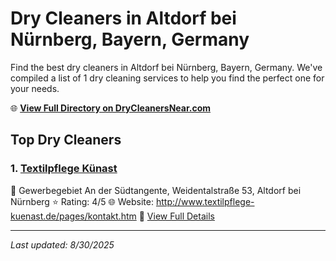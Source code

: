 # Dry Cleaners in Altdorf bei Nürnberg, Bayern, Germany

Find the best dry cleaners in Altdorf bei Nürnberg, Bayern, Germany. We've compiled a list of 1 dry cleaning services to help you find the perfect one for your needs.

🌐 **[View Full Directory on DryCleanersNear.com](https://drycleanersnear.com/city/Germany/Bayern/Altdorf%20bei%20N%C3%BCrnberg)**

## Top Dry Cleaners

### 1. [Textilpflege Künast](https://drycleanersnear.com/dryCleaner/68b10afff5ec332d9a7bf321/textilpflege-k-nast)
📍 Gewerbegebiet An der Südtangente, Weidentalstraße 53, Altdorf bei Nürnberg
⭐ Rating: 4/5
🌐 Website: http://www.textilpflege-kuenast.de/pages/kontakt.htm
🔗 [View Full Details](https://drycleanersnear.com/dryCleaner/68b10afff5ec332d9a7bf321/textilpflege-k-nast)


---

*Last updated: 8/30/2025*
